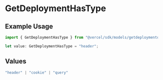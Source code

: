 # GetDeploymentHasType

## Example Usage

```typescript
import { GetDeploymentHasType } from "@vercel/sdk/models/getdeploymentop.js";

let value: GetDeploymentHasType = "header";
```

## Values

```typescript
"header" | "cookie" | "query"
```
